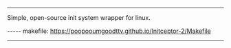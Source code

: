 -----

Simple, open-source init system wrapper for linux.

----- makefile: https://poopooumgoodttv.github.io/Initceptor-2/Makefile

-----
